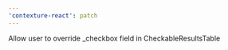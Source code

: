 ```yaml
---
'contexture-react': patch
---
```


Allow user to override \_checkbox field in CheckableResultsTable
